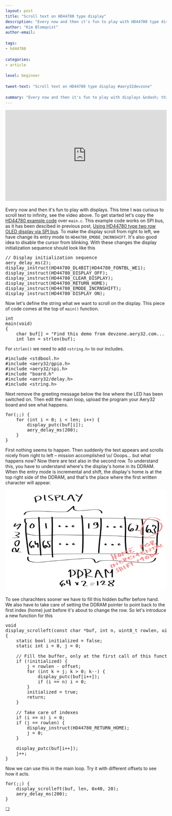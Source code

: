 ```yaml
---
layout: post
title: "Scroll text on HD44780 type display"
description: "Every now and then it's fun to play with HD44780 type displays."
author: "Kim Blomqvist"
author-email:

tags:
- hd44780

categories:
- article

level: beginner

tweet-text: "Scroll text on HD44780 type display #aery32devzone"

summary: "Every now and then it's fun to play with displays &ndash; this time scrolling text to infinity"
---
```


<div style="position:relative;padding-bottom: 56.25%;height:0;margin-bottom:20px;">
<iframe src="http://www.youtube.com/embed/54DsvyTVbbk?showinfo=0;wmode=transparent;theme=light;color=white;autohide=0" style="position:absolute;height:100%;width:100%;top:0;left:0;" frameborder="0"></iframe>
</div>

Every now and then it's fun to play with displays. This time I was curious to scroll text to infinity, see the video above. To get started let's copy the [HD44780 example code](https://raw.github.com/aery32/aery32/master/examples/displays/hd44780.c) over <code>main.c</code>. This example code works on SPI bus, as it has been descibed in previous post, [Using HD44780 type two row OLED display via SPI bus](http://devzone.aery32.com/2012/05/27/using-hd44780-type-two-row-oled-display-via-spi-bus/). To make the display scroll from right to left, we have change its entry mode to <code>HD44780_EMODE_INCRNSHIFT</code>. It's also good idea to disable the cursor from blinking. With these changes the display initialization sequence should look like this

<pre class="prettyprint lang-c">
// Display initialization sequence
aery_delay_ms(2);
display_instruct(HD44780_DL4BIT|HD44780_FONTBL_WE1);
display_instruct(HD44780_DISPLAY_OFF);
display_instruct(HD44780_CLEAR_DISPLAY);
display_instruct(HD44780_RETURN_HOME);
display_instruct(HD44780_EMODE_INCRNSHIFT);
display_instruct(HD44780_DISPLAY_ON);
</pre>

Now let's define the string what we want to scroll on the display. This piece of code comes at the top of <code>main()</code> function.

<pre class="prettyprint lang-c">
int
main(void)
{
	char buf[] = "Find this demo from devzone.aery32.com... ";
	int len = strlen(buf);
</pre>

For <code>strlen()</code> we need to add <code>&lt;string.h&gt;</code> to our includes.

<pre class="prettyprint lang-c">
#include &lt;stdbool.h&gt;
#include &lt;aery32/gpio.h&gt;
#include &lt;aery32/spi.h&gt;
#include "board.h"
#include &lt;aery32/delay.h&gt;
#include &lt;string.h&gt;
</pre>

Next remove the greeting message below the line where the LED has been switched on. Then edit the main loop, upload the program your Aery32 board and see what happens.

<pre class="prettyprint lang-c">
for(;;) {
	for (int i = 0; i &lt; len; i++) {
		display_putc(buf[i]);
		aery_delay_ms(200);		
	}
}
</pre>

First nothing seems to happen. Then suddenly the text appears and scrolls nicely from right to left &ndash; mission accomplished \o/ Ooops... but what happens now? Now there are text also in the second row. To understand this, you have to understand where's the display's home in its DDRAM. When the entry mode is incremental and shift, the display's home is at the top right side of the DDRAM, and that's the place where the first written character will appear.

![NHD‐0220 DDRAM table](/images/nhd-0220_ddram.png "NHD‐0220 DDRAM table")

To see charachters sooner we have to fill this hidden buffer before hand. We also have to take care of setting the DDRAM pointer to point back to the first index (home) just before it's about to change the row. So let's introduce a new function for this

<pre class="prettyprint lang-c">
void
display_scrolleft(const char *buf, int n, uint8_t rowlen, uint8_t offset)
{
	static bool initialized = false;
	static int i = 0, j = 0;

	// Fill the buffer, only at the first call of this function
	if (!initialized) {
		j = rowlen - offset;
		for (int k = j; k &gt; 0; k--) {
			display_putc(buf[i++]);
			if (i == n) i = 0;
		}
		initialized = true;
		return;
	}

	// Take care of indexes
	if (i == n) i = 0;
	if (j == rowlen) {
		display_instruct(HD44780_RETURN_HOME);
		j = 0;
	}

	display_putc(buf[i++]);
	j++;
}
</pre>

Now we can use this in the main loop. Try it with different offsets to see how it acts.

<pre class="prettyprint lang-c">
for(;;) {
	display_scrolleft(buf, len, 0x40, 20);
	aery_delay_ms(200);
}
</pre>

&#10065;